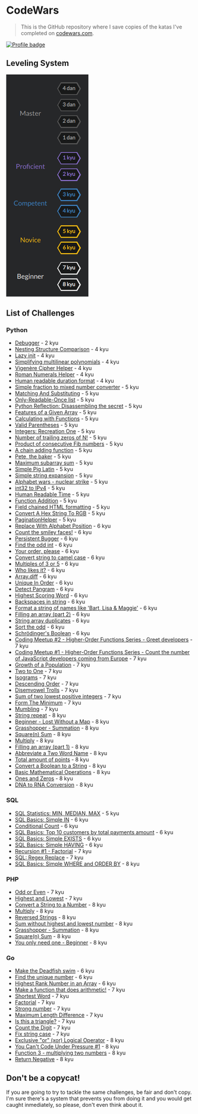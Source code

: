 # CodeWars

> This is the GitHub repository where I save copies of the katas I've completed on [codewars.com](https://www.codewars.com/).

[![Profile badge](https://www.codewars.com/users/danghh-1998/badges/large)](https://www.codewars.com/users/danghh-1998)

## Leveling System

![Leveling System](https://raw.githubusercontent.com/danghh-1998/codewars/master/screenshots/levels.png)

## List of Challenges

### Python

- [Debugger](python/debugger.py) - 2 kyu
- [Nesting Structure Comparison](python/nesting_structure_comparison.py) - 4 kyu
- [Lazy init](python/lazy_init.py) - 4 kyu
- [Simplifying multilinear polynomials](python/simplifying_multilinear_polynomials.py) - 4 kyu
- [Vigenère Cipher Helper](python/vigenere_cipher_helper.py) - 4 kyu
- [Roman Numerals Helper](python/roman_numerals_helper.py) - 4 kyu
- [Human readable duration format](python/human_readable_duration_format.py) - 4 kyu
- [Simple fraction to mixed number converter](python/simple_fraction_to_mixed_number_converter.py) - 5 kyu
- [Matching And Substituting](python/matching_and_substituting.py) - 5 kyu
- [Only-Readable-Once list](python/only_readable_once_list.py) - 5 kyu
- [Python Reflection: Disassembling the secret](python/python_reflection:_disassembling_the_secret.py) - 5 kyu
- [Features of a Given Array](python/features_of_a_given_array.py) - 5 kyu
- [Calculating with Functions](python/calculating_with_functions.py) - 5 kyu
- [Valid Parentheses](python/valid_parentheses.py) - 5 kyu
- [Integers: Recreation One](python/integers_recreation_one.py) - 5 kyu
- [Number of trailing zeros of N!](python/number_of_trailing_zeros_of_N.py) - 5 kyu
- [Product of consecutive Fib numbers](python/product_of_consecutive_fib_numbers.py) - 5 kyu
- [A chain adding function](python/a_chain_adding_function.py) - 5 kyu
- [Pete, the baker](python/pete_the_baker.py) - 5 kyu
- [Maximum subarray sum](python/maximum_subarray_sum.py) - 5 kyu
- [Simple Pig Latin](python/simple_pig_latin.py) - 5 kyu
- [Simple string expansion](python/simple_string_expansion.py) - 5 kyu
- [Alphabet wars - nuclear strike](python/alphabet_wars_nuclear_strike.py) - 5 kyu
- [int32 to IPv4](python/int32_to_IPv4.py) - 5 kyu
- [Human Readable Time](python/human_readable_time.py) - 5 kyu
- [Function Addition](python/function_addition.py) - 5 kyu
- [Field chained HTML formatting](python/field_chained_HTML_formatting.py) - 5 kyu
- [Convert A Hex String To RGB](python/convert_a_hex_string_to_RGB.py) - 5 kyu
- [PaginationHelper](python/pagination_helper.py) - 5 kyu
- [Replace With Alphabet Position](python/replace_with_aphabet_position.py) - 6 kyu
- [Count the smiley faces!](python/count_the_smiley_faces.py) - 6 kyu
- [Persistent Bugger](python/persistent_bugger..py) - 6 kyu
- [Find the odd int](python/find_the_odd_int.py) - 6 kyu
- [Your order, please](python/your_order_please.py) - 6 kyu
- [Convert string to camel case](python/convert_string_to_camel_case.py) - 6 kyu
- [Multiples of 3 or 5](python/multiples_of_3_or_5.py) - 6 kyu
- [Who likes it?](python/who_likes_it.py) - 6 kyu
- [Array.diff](python/array_diff.py) - 6 kyu
- [Unique In Order](python/unique_in_order.py) - 6 kyu
- [Detect Pangram](python/detect_pangram.py) - 6 kyu
- [Highest Scoring Word](python/highest_scoring_word.py) - 6 kyu
- [Backspaces in string](python/backspaces_in_string.py) - 6 kyu
- [Format a string of names like 'Bart, Lisa & Maggie'](python/format_a_string_of_names_like_'Bart,%20Lisa%20&%20Maggie'.py) - 6 kyu
- [Filling an array (part 2)](python/filling_an_array_part_2.py) - 6 kyu
- [String array duplicates](python/string_array_duplicates.py) - 6 kyu
- [Sort the odd](python/sort_the_odd.py) - 6 kyu
- [Schrödinger's Boolean](python/schrodinger_boolean.py) - 6 kyu
- [Coding Meetup #2 - Higher-Order Functions Series - Greet developers](python/coding_Meetup_2_higher_order_functions_series_greet_developers.py) - 7 kyu
- [Coding Meetup #1 - Higher-Order Functions Series - Count the number of JavaScript developers coming from Europe](python/coding_meetup_1_higher_order_functions_series_count_the_number_of_javaScript_developers_coming_from_europe.py) - 7 kyu
- [Growth of a Population](python/growth_of_a_population.py) - 7 kyu
- [Two to One](python/two_to_one.py) - 7 kyu
- [Isograms](python/isograms.py) - 7 kyu
- [Descending Order](python/descending_order.py) - 7 kyu
- [Disemvowel Trolls](python/disemvowel_trolls.py) - 7 kyu
- [Sum of two lowest positive integers](python/sum_of_two_lowest_positive_integers.py) - 7 kyu
- [Form The Minimum](python/form_the_minimum.py) - 7 kyu
- [Mumbling](python/mumbling.py) - 7 kyu
- [String repeat](python/string_repeat.py) - 8 kyu
- [Beginner - Lost Without a Map](python/beginner_lost_without_a_map.py) - 8 kyu
- [Grasshopper - Summation](python/grasshopper_summation.py) - 8 kyu
- [Square(n) Sum](python/square_sum.py) - 8 kyu
- [Multiply](python/multiply.py) - 8 kyu
- [Filling an array (part 1)](python/filling_an_array_part_1.py) - 8 kyu
- [Abbreviate a Two Word Name](python/abbreviate_a_two_word_name.py) - 8 kyu
- [Total amount of points](python/total_amount_of_points.py) - 8 kyu
- [Convert a Boolean to a String](python/convert_a_boolean_to_a_string.py) - 8 kyu
- [Basic Mathematical Operations](python/basic_mathematical_operations.py) - 8 kyu
- [Ones and Zeros](python/ones_and_zeros.py) - 8 kyu
- [DNA to RNA Conversion](python/dna_to_rna_conversion.py) - 8 kyu

### SQL

- [SQL Statistics: MIN, MEDIAN, MAX](sql/sql_statistics_MIN_MEDIAN_MAX.sql) - 5 kyu
- [SQL Basics: Simple IN](sql/sql_basics_simple_IN.sql) - 6 kyu
- [Conditional Count](sql/conditional_count.sql) - 6 kyu
- [SQL Basics: Top 10 customers by total payments amount](sql/sql_basics_top_10_customers_by_total_payments_amount.sql) - 6 kyu
- [SQL Basics: Simple EXISTS](sql/sql_basics_simple_EXISTS.sql) - 6 kyu
- [SQL Basics: Simple HAVING](sql/sql_basics_simple_HAVING.sql) - 6 kyu
- [Recursion #1 - Factorial](sql/recursion_%231_factorial.sql) - 7 kyu
- [SQL: Regex Replace](sql/sql_REGEXP_REPLACE.sql) - 7 kyu
- [SQL Basics: Simple WHERE and ORDER BY](sql/sql_basics_simple_WHERE_and_ORDER_BY.sql) - 8 kyu

### PHP

- [Odd or Even](php/OddOrEven.php) - 7 kyu
- [Highest and Lowest](php/HighestAndLowest.php) - 7 kyu
- [Convert a String to a Number](php/ConvertAStringToANumber.php) - 8 kyu
- [Multiply](php/Multiply.php) - 8 kyu
- [Reversed Strings](php/ReversedStrings.php) - 8 kyu
- [Sum without highest and lowest number](php/SumWithoutHighestAndLowestNumber.php) - 8 kyu
- [Grasshopper - Summation](php/GrasshopperSummation.php) - 8 kyu
- [Square(n) Sum](php/SquareSum.php) - 8 kyu
- [You only need one - Beginner](php/YouOnlyNeedOneBeginner.php) - 8 kyu

### Go

- [Make the Deadfish swim](go/make_the_deadfish_swim.go) - 6 kyu
- [Find the unique number](go/find_the_unique_number.go) - 6 kyu
- [Highest Rank Number in an Array](go/highest_rank_number_in_an_array.go) - 6 kyu
- [Make a function that does arithmetic!](go/make_a_function_that_does_arithmetic.go) - 7 kyu
- [Shortest Word](go/shortest_word.go) - 7 kyu
- [Factorial](go/factorial.go) - 7 kyu
- [Strong number](go/strong_number.go) - 7 kyu
- [Maximum Length Difference](go/maximum_length_difference.go) - 7 kyu
- [Is this a triangle?](go/is_this_a_triangle.go) - 7 kyu
- [Count the Digit](go/count_the_digit.go) - 7 kyu
- [Fix string case](go/fix_string_case.go) - 7 kyu
- [Exclusive "or" (xor) Logical Operator](go/exclusive_%22or%22_(xor)_logical_operator.go) - 8 kyu
- [You Can't Code Under Pressure #1](go/you_can't_code_under_pressure_%231.go) - 8 kyu
- [Function 3 - multiplying two numbers](go/multiplying_two_numbers.go) - 8 kyu
- [Return Negative](go/return_negative.go) - 8 kyu

## Don't be a copycat!

If you are going to try to tackle the same challenges, be fair and don't copy. I'm sure there's a system that prevents you from doing it and you would get caught inmediately, so please, don't even think about it.
